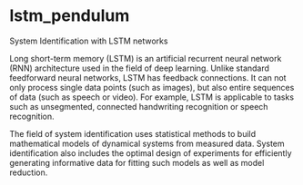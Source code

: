# lstm_pendulum
System Identification with LSTM networks

Long short-term memory (LSTM) is an artificial recurrent neural network (RNN) architecture used in the field of deep learning. Unlike standard feedforward neural networks, LSTM has feedback connections. It can not only process single data points (such as images), but also entire sequences of data (such as speech or video). For example, LSTM is applicable to tasks such as unsegmented, connected handwriting recognition or speech recognition.

The field of system identification uses statistical methods to build mathematical models of dynamical systems from measured data. System identification also includes the optimal design of experiments for efficiently generating informative data for fitting such models as well as model reduction. 
